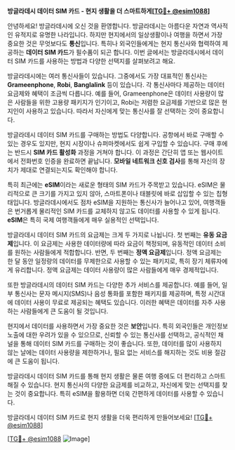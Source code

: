 **방글라데시 데이터 SIM 카드 - 현지 생활을 더 스마트하게[[TG💪+ @esim1088](https://t.me/s/esim1088)]**

안녕하세요! 방글라데시에 오신 것을 환영합니다. 방글라데시는 아름다운 자연과 역사적인 유적지로 유명한 나라입니다. 하지만 현지에서의 일상생활이나 여행을 하면서 가장 중요한 것은 무엇보다도 **통신**입니다. 특히나 외국인들에게는 현지 통신사와 협력하여 제공하는 **데이터 SIM 카드**가 필수품이 되곤 합니다. 이번 글에서는 방글라데시에서 데이터 SIM 카드를 사용하는 방법과 다양한 선택지를 살펴보려고 해요.

방글라데시에는 여러 통신사들이 있습니다. 그중에서도 가장 대표적인 통신사는 **Grameenphone**, **Robi**, **Banglalink** 등이 있습니다. 각 통신사마다 제공하는 데이터 요금제와 혜택이 조금씩 다릅니다. 예를 들어, Grameenphone은 데이터 사용량이 많은 사람들을 위한 고용량 패키지가 인기이고, Robi는 저렴한 요금제를 기반으로 많은 현지인이 사용하고 있습니다. 따라서 자신에게 맞는 통신사를 잘 선택하는 것이 중요합니다.

방글라데시 데이터 SIM 카드를 구매하는 방법도 다양합니다. 공항에서 바로 구매할 수 있는 경우도 있지만, 현지 시장이나 슈퍼마켓에서도 쉽게 구입할 수 있습니다. 구매 후에는 반드시 **SIM 카드 활성화** 과정을 거쳐야 합니다. 이 과정은 간단히 앱 또는 웹사이트에서 전화번호 인증을 완료하면 끝납니다. **모바일 네트워크 신호 검사**를 통해 자신의 장치가 제대로 연결되는지도 확인해야 합니다.

특히 최근에는 **eSIM**이라는 새로운 형태의 SIM 카드가 주목받고 있습니다. eSIM은 물리적으로 큰 크기를 가지고 있지 않아, 스마트폰이나 태블릿에 바로 삽입할 수 있는 칩형태입니다. 방글라데시에서도 점차 eSIM을 지원하는 통신사가 늘어나고 있어, 여행객들은 번거롭게 물리적인 SIM 카드를 교체하지 않고도 데이터를 사용할 수 있게 됩니다. **eSIM**은 특히 국제 여행객들에게 매우 실용적인 선택입니다.

방글라데시 데이터 SIM 카드의 요금제는 크게 두 가지로 나뉩니다. 첫 번째는 **유동 요금제**입니다. 이 요금제는 사용한 데이터량에 따라 요금이 책정되며, 유동적인 데이터 소비를 원하는 사람들에게 적합합니다. 반면, 두 번째는 **정액 요금제**입니다. 정액 요금제는 한 달 동안 일정량의 데이터를 무제한으로 사용할 수 있는 패키지로, 특히 장기 체류자에게 유리합니다. 정액 요금제는 데이터 사용량이 많은 사람들에게 매우 경제적입니다.

또한 방글라데시의 데이터 SIM 카드는 다양한 추가 서비스를 제공합니다. 예를 들어, 일부 통신사는 문자 메시지(SMS)나 음성 통화를 포함한 패키지를 제공하며, 특정 시간대에 데이터 사용이 무료로 제공되는 혜택도 있습니다. 이러한 혜택은 데이터를 자주 사용하는 사람들에게 큰 도움이 될 것입니다.

현지에서 데이터를 사용하면서 가장 중요한 것은 **보안**입니다. 특히 외국인들은 개인정보 노출에 대한 우려가 있을 수 있으므로, 신뢰할 수 있는 통신사를 선택하고, 공식적인 채널을 통해 데이터 SIM 카드를 구매하는 것이 좋습니다. 또한, 데이터를 많이 사용하지 않는 날에는 데이터 사용량을 제한하거나, 필요 없는 서비스를 해지하는 것도 비용 절감에 큰 도움이 됩니다.

방글라데시 데이터 SIM 카드를 통해 현지 생활은 물론 여행 중에도 더 편리하고 스마트해질 수 있습니다. 현지 통신사의 다양한 요금제를 비교하고, 자신에게 맞는 선택지를 찾는 것이 중요합니다. 특히 eSIM을 활용하면 더욱 간편하게 데이터를 사용할 수 있습니다.

방글라데시 데이터 SIM 카드로 현지 생활을 더욱 편리하게 만들어보세요! [[TG💪+ @esim1088](https://t.me/s/esim1088)]

[[TG💪+ @esim1088](https://t.me/s/esim1088) ![Image](https://i.postimg.cc/Y0z9fWf4/image.png)]